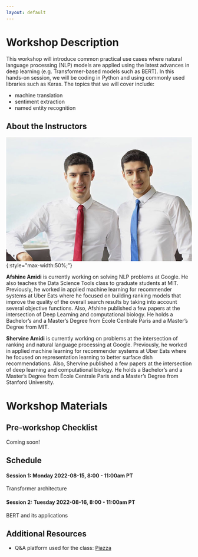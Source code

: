 ```yaml
---
layout: default
---
```


# Workshop Description

This workshop will introduce common practical use cases where natural language processing (NLP) models are applied using the latest advances in deep learning (e.g. Transformer-based models such as BERT). In this hands-on session, we will be coding in Python and using commonly used libraries such as Keras. The topics that we will cover include:

- machine translation
- sentiment extraction
- named entity recognition

## About the Instructors

![amidi](/assets/img/profile.jpg){:style="max-width:50%;"}

**Afshine Amidi** is currently working on solving NLP problems at Google. He also teaches the Data Science Tools class to graduate students at MIT. Previously, he worked in applied machine learning for recommender systems at Uber Eats where he focused on building ranking models that improve the quality of the overall search results by taking into account several objective functions. Also, Afshine published a few papers at the intersection of Deep Learning and computational biology. He holds a Bachelor’s and a Master’s Degree from École Centrale Paris and a Master’s Degree from MIT.

**Shervine Amidi** is currently working on problems at the intersection of ranking and natural language processing at Google. Previously, he worked in applied machine learning for recommender systems at Uber Eats where he focused on representation learning to better surface dish recommendations. Also, Shervine published a few papers at the intersection of deep learning and computational biology. He holds a Bachelor’s and a Master’s Degree from École Centrale Paris and a Master’s Degree from Stanford University.

# Workshop Materials

## Pre-workshop Checklist

Coming soon!

## Schedule

#### Session 1: Monday 2022-08-15, 8:00 - 11:00am PT

Transformer architecture

#### Session 2: Tuesday 2022-08-16, 8:00 - 11:00am PT

BERT and its applications

## Additional Resources

- Q&A platform used for the class: [Piazza](https://piazza.com/class/l68jwdir1zc5oj)
